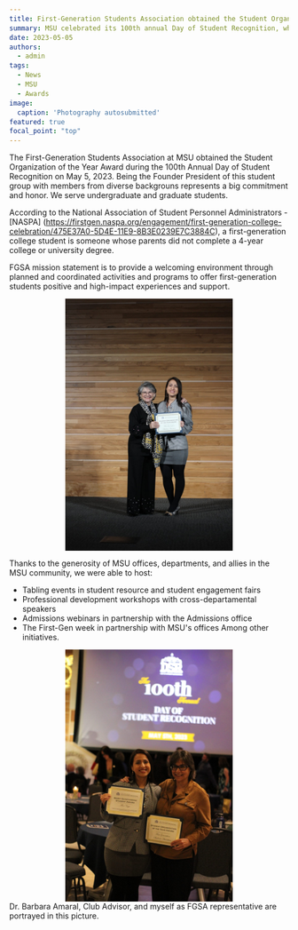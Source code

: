 ```yaml
---
title: First-Generation Students Association obtained the Student Organization of the Year Award
summary: MSU celebrated its 100th annual Day of Student Recognition, where the university awarded students and groups in five categories.
date: 2023-05-05
authors:
  - admin
tags:
  - News
  - MSU
  - Awards
image:
  caption: 'Photography autosubmitted'
featured: true
focal_point: "top"
---
```


The First-Generation Students Association at MSU obtained the Student Organization of the Year Award during the 100th Annual Day of Student Recognition on May 5, 2023. Being the Founder President of this student group with members from diverse backgrouns represents a big commitment and honor. We serve undergraduate and graduate students.

According to the National Association of Student Personnel Administrators - [NASPA] (https://firstgen.naspa.org/engagement/first-generation-college-celebration/475E37A0-5D4E-11E9-8B3E0239E7C3884C), a first-generation college student is someone whose parents did not complete a 4-year college or university degree.

FGSA mission statement is to provide a welcoming environment through planned and coordinated activities and programs to offer first-generation students positive and high-impact experiences and support. 

<div style="display: flex; justify-content: center;">
    <img src="d.jpg" alt="figure" width="60%">
</div>

Thanks to the generosity of MSU offices, departments, and allies in the MSU community, we were able to host:
- Tabling events in student resource and student engagement fairs
- Professional development workshops with cross-departamental speakers
- Admissions webinars in partnership with the Admissions office
- The First-Gen week in partnership with MSU's offices
Among other initiatives.

<div style="display: flex; justify-content: center;">
    <img src="c.jpg" alt="figure" width="60%">
</div>
Dr. Barbara Amaral, Club Advisor, and myself as FGSA representative are portrayed in this picture.

